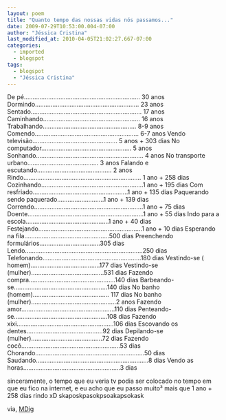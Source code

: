 ```yaml
---
layout: poem
title: "Quanto tempo das nossas vidas nós passamos..."
date: 2009-07-29T10:53:00.004-07:00
author: "Jéssica Cristina"
last_modified_at: 2010-04-05T21:02:27.667-07:00
categories:
  - imported
  - blogspot
tags:
  - blogspot
  - "Jéssica Cristina"
---
```


De pé...................................................................  30 anos
Dormindo............................................................ 23 anos
Sentado................................................................ 17 anos
Caminhando........................................................ 16 anos
Trabalhando...................................................... 8-9 anos
Comendo............................................................ 6-7 anos
Vendo televisão................................................. 5 anos + 303 dias
No computador.................................................... 5 anos
Sonhando.............................................................. 4 anos
No transporte urbano......................................... 3 anos
Falando e escutando........................................... 2 anos
Rindo.................................................................... 1 ano + 258 dias
Cozinhando...........................................................1 ano + 195 dias
Com resfriado.......................................................1 ano + 135 dias
Paquerando sendo paquerado...........................1 ano + 139 dias
Correndo...............................................................1 ano + 75 dias
Doente...................................................................1 ano + 55 dias
Indo para a escola................................................1 ano + 40 dias
Festejando............................................................1 ano + 10 dias
Esperando na fila.................................................500 dias
Preenchendo formulários...................................305 dias
Lendo....................................................................250 dias
Telefonando.........................................................180 dias
Vestindo-se ( homem)........................................177 dias
Vestindo-se (mulher)..........................................531 dias
Fazendo compra..................................................140 dias
Barbeando-se......................................................140 dias
No banho (homem)............................................ 117 dias
No banho (mulher).................................................2 anos
Fazendo amor......................................................110 dias
Penteando-se......................................................108 dias
Fazendo xixi........................................................106 dias
Escovando os dentes............................................92 dias
Depilando-se (mulher).........................................72 dias
Fazendo cocô.........................................................53 dias
Chorando...............................................................50 dias
Saudando.................................................................8 dias
Vendo as horas........................................................3 dias

sinceramente, o tempo que eu veria tv podia ser colocado no tempo em que eu fico na internet, e eu acho que eu passo muito³ mais que 1 ano + 258 dias rindo xD skaposkpasokpsoakapsokask

via, [MDig ](http://www.mdig.com.br/)